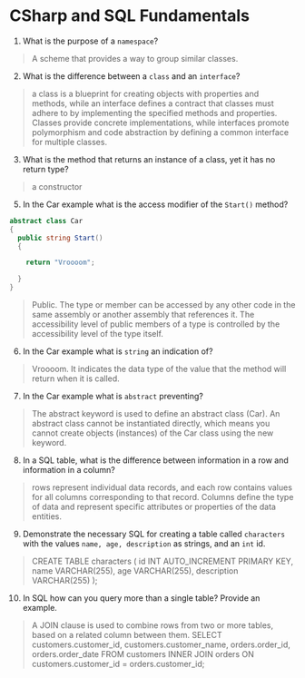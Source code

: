 # CSharp and SQL Fundamentals
01. What is the purpose of a `namespace`?

  > A scheme that provides a way to group similar classes.


02. What is the difference between a `class` and an `interface`?

  > a class is a blueprint for creating objects with properties and methods, while an interface defines a contract that classes must adhere to by implementing the specified methods and properties. Classes provide concrete implementations, while interfaces promote polymorphism and code abstraction by defining a common interface for multiple classes.

03. What is the method that returns an instance of a class, yet it has no return type?

  > a constructor

05. In the Car example what is the access modifier of the `Start()` method?

  ```c#
  abstract class Car
  {
    public string Start()
    {

      return "Vroooom";

    }
  }
  ```

  > Public. The type or member can be accessed by any other code in the same assembly or another assembly that references it. The accessibility level of public members of a type is controlled by the accessibility level of the type itself.

06. In the Car example what is `string` an indication of?

  > Vroooom. It indicates the data type of the value that the method will return when it is called.

07. In the Car example what is `abstract` preventing?

  > The abstract keyword is used to define an abstract class (Car). An abstract class cannot be instantiated directly, which means you cannot create objects (instances) of the Car class using the new keyword.
08. In a SQL table, what is the difference between information in a row and information in a column?

  >  rows represent individual data records, and each row contains values for all columns corresponding to that record. Columns define the type of data and represent specific attributes or properties of the data entities.

09. Demonstrate the necessary SQL for creating a table called `characters` with the values `name, age, description` as strings, and an `int` id.

  > CREATE TABLE characters (
    id INT AUTO_INCREMENT PRIMARY KEY,
    name VARCHAR(255),
    age VARCHAR(255),
    description VARCHAR(255)
);


10. In SQL how can you query more than a single table? Provide an example.

  > A JOIN clause is used to combine rows from two or more tables, based on a related column between them.
SELECT customers.customer_id, customers.customer_name, orders.order_id, orders.order_date
FROM customers
INNER JOIN orders ON customers.customer_id = orders.customer_id;



